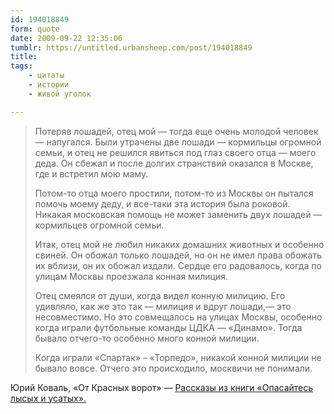 ```yaml
---
id: 194018849
form: quote
date: 2009-09-22 12:35:06
tumblr: https://untitled.urbansheep.com/post/194018849
title: 
tags:
    - цитаты
    - истории
    - живой уголок

---
```


<blockquote>
<p>Потеряв лошадей,  отец мой — тогда еще очень молодой человек — напугался. Были утрачены  две лошади — кормильцы огромной  семьи, и отец не
решился явиться под глаз своего отца — моего деда. Он сбежал и после долгих
странствий оказался в Москве, где и встретил мою маму.</p>
<p>Потом-то отца  моего  простили,  потом-то из Москвы  он  пытался помочь
моему деду, и все-таки  эта  история была роковой. Никакая московская помощь
не может заменить двух лошадей — кормильцев огромной семьи.</p>
<p>Итак, отец мой не любил никаких домашних животных и особенно свиней. Он
обожал только лошадей, но  он не имел права обожать их вблизи,  он их обожал
издали. Сердце его радовалось, когда  по  улицам  Москвы  проезжала  конная
милиция.</p>
<p>Отец смеялся от души, когда видел конную милицию. Его удивляло,  как же
это так — милиция и вдруг лошади,— это несовместимо. Но это совмещалось на
улицах Москвы, особенно  когда играли футбольные команды ЦДКА — «Динамо».
Тогда бывало отчего-то особенно много конной милиции.</p>
<p>Когда играли «Спартак»  &ndash; «Торпедо»,  никакой конной милиции не бывало
вовсе. Отчего это происходило, москвичи не понимали.</p>
</blockquote>

Юрий Коваль, «От Красных ворот» — <a href="http://www.lib.ru/KOWAL/rasskazy3.txt">Рассказы из книги «Опасайтесь лысых и усатых».</a>
